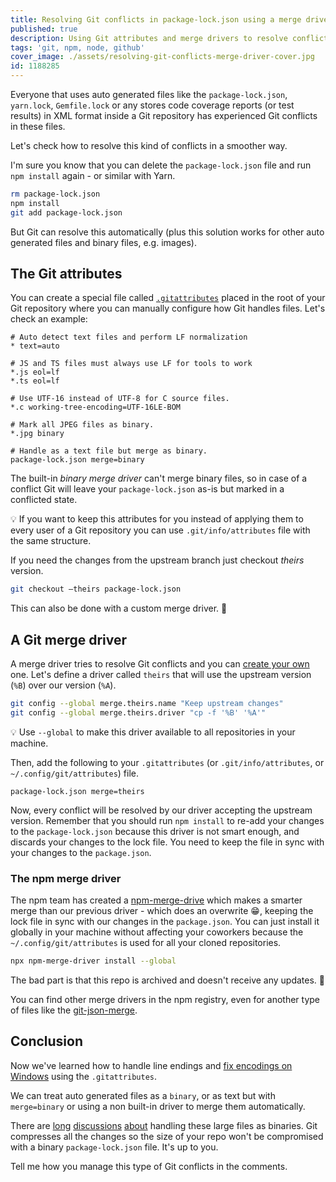 ```yaml
---
title: Resolving Git conflicts in package-lock.json using a merge driver
published: true
description: Using Git attributes and merge drivers to resolve conflicts automatically.
tags: 'git, npm, node, github'
cover_image: ./assets/resolving-git-conflicts-merge-driver-cover.jpg
id: 1188285
---
```


Everyone that uses auto generated files like the `package-lock.json`, `yarn.lock`, `Gemfile.lock` or any stores code coverage reports (or test results) in XML format inside a Git repository has experienced Git conflicts in these files.

Let's check how to resolve this kind of conflicts in a smoother way.

I'm sure you know that you can delete the `package-lock.json` file and run `npm install` again - or similar with Yarn.

```bash
rm package-lock.json
npm install
git add package-lock.json
```

But Git can resolve this automatically (plus this solution works for other auto generated files and binary files, e.g. images).

## The Git attributes

You can create a special file called [`.gitattributes`](https://git-scm.com/docs/gitattributes) placed in the root of your Git repository where you can manually configure how Git handles files. Let's check an example:

```text
# Auto detect text files and perform LF normalization
* text=auto

# JS and TS files must always use LF for tools to work
*.js eol=lf
*.ts eol=lf

# Use UTF-16 instead of UTF-8 for C source files.
*.c working-tree-encoding=UTF-16LE-BOM

# Mark all JPEG files as binary.
*.jpg binary

# Handle as a text file but merge as binary.
package-lock.json merge=binary
```

The built-in _binary merge driver_ can't merge binary files, so in case of a conflict Git will leave your `package-lock.json` as-is but marked in a conflicted state.

💡 If you want to keep this attributes for you instead of applying them to every user of a Git repository you can use `.git/info/attributes` file with the same structure.

If you need the changes from the upstream branch just checkout _theirs_ version.

```bash
git checkout –theirs package-lock.json
```

This can also be done with a custom merge driver. 👐

## A Git merge driver

A merge driver tries to resolve Git conflicts and you can [create your own](https://git-scm.com/docs/gitattributes#_defining_a_custom_merge_driver) one. Let's define a driver called `theirs` that will use the upstream version (`%B`) over our version (`%A`).

```bash
git config --global merge.theirs.name "Keep upstream changes"
git config --global merge.theirs.driver "cp -f '%B' '%A'"
```

💡 Use `--global` to make this driver available to all repositories in your machine.

Then, add the following to your `.gitattributes` (or `.git/info/attributes`, or `~/.config/git/attributes`) file.

```text
package-lock.json merge=theirs
```

Now, every conflict will be resolved by our driver accepting the upstream version. Remember that you should run `npm install` to re-add your changes to the `package-lock.json` because this driver is not smart enough, and discards your changes to the lock file. You need to keep the file in sync with your changes to the `package.json`.

### The npm merge driver

The npm team has created a [npm-merge-drive](https://github.com/npm/npm-merge-driver) which makes a smarter merge than our previous driver - which does an overwrite 😁, keeping the lock file in sync with our changes in the `package.json`. You can just install it globally in your machine without affecting your coworkers because the `~/.config/git/attributes` is used for all your cloned repositories.

```bash
npx npm-merge-driver install --global
```

The bad part is that this repo is archived and doesn't receive any updates. 🐛

You can find other merge drivers in the npm registry, even for another type of files like the [git-json-merge](https://github.com/jonatanpedersen/git-json-merge).

## Conclusion

Now we've learned how to handle line endings and [fix encodings on Windows](https://www.git-scm.com/docs/gitfaq#_cross_platform_issues) using the `.gitattributes`.

We can treat auto generated files as a `binary`, or as text but with `merge=binary` or using a non built-in driver to merge them automatically.

There are [long](https://github.com/yarnpkg/yarn/issues/1776) [discussions](https://mail.kde.org/pipermail/kde-devel/2022-August/001256.html) [about](https://www.reddit.com/r/webdev/comments/ak16q8/set_your_packagelockjson_as_a_binary_in/) handling these large files as binaries. Git compresses all the changes so the size of your repo won't be compromised with a binary `package-lock.json` file. It's up to you.

Tell me how you manage this type of Git conflicts in the comments.
